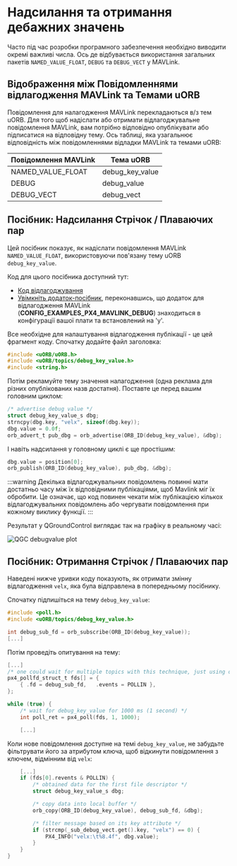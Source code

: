 # Надсилання та отримання дебажних значень

Часто під час розробки програмного забезпечення необхідно виводити окремі важливі числа. Ось де відбувається використання загальних пакетів `NAMED_VALUE_FLOAT`, `DEBUG` та `DEBUG_VECT` у MAVLink.

## Відображення між Повідомленнями відлагодження MAVLink та Темами uORB

Повідомлення для налагодження MAVLink перекладаються в/з тем uORB. Для того щоб надіслати або отримати відлагоджувальне повідомлення MAVLink, вам потрібно відповідно опублікувати або підписатися на відповідну тему. Ось таблиці, яка узагальнює відповідність між повідомленнями відладки MAVLink та темами uORB:

| Повідомлення MAVLink | Тема uORB         |
| -------------------- | ----------------- |
| NAMED_VALUE_FLOAT  | debug_key_value |
| DEBUG                | debug_value       |
| DEBUG_VECT           | debug_vect        |

## Посібник: Надсилання Стрічок / Плаваючих пар

Цей посібник показує, як надіслати повідомлення MAVLink `NAMED_VALUE_FLOAT`, використовуючи пов'язану тему uORB `debug_key_value`.

Код для цього посібника доступний тут:

- [Код відлагоджування](https://github.com/PX4/PX4-Autopilot/blob/release/1.15/src/examples/px4_mavlink_debug/px4_mavlink_debug.cpp)
- [Увімкніть додаток-посібник](https://github.com/PX4/PX4-Autopilot/blob/release/1.15/boards/px4/fmu-v5/default.px4board), переконавшись, що додаток для відлагодження MAVLink (**CONFIG_EXAMPLES_PX4_MAVLINK_DEBUG**) знаходиться в конфігурації вашої плати та встановлений на 'y'.

Все необхідне для налаштування відлагодження публікації - це цей фрагмент коду. Спочатку додайте файл заголовка:

```C
#include <uORB/uORB.h>
#include <uORB/topics/debug_key_value.h>
#include <string.h>
```

Потім рекламуйте тему значення налагодження (одна реклама для різних опублікованих назв достатня). Поставте це перед вашим головним циклом:

```C
/* advertise debug value */
struct debug_key_value_s dbg;
strncpy(dbg.key, "velx", sizeof(dbg.key));
dbg.value = 0.0f;
orb_advert_t pub_dbg = orb_advertise(ORB_ID(debug_key_value), &dbg);
```

І навіть надсилання у головному циклі є ще простішим:

```C
dbg.value = position[0];
orb_publish(ORB_ID(debug_key_value), pub_dbg, &dbg);
```

:::warning
Декілька відлагоджувальних повідомлень повинні мати достатньо часу між їх відповідними публікаціями, щоб Mavlink міг їх обробити.
Це означає, що код повинен чекати між публікацією кількох відлагоджувальних повідомлень або чергувати повідомлення при кожному виклику функції.
:::

Результат у QGroundControl виглядає так на графіку в реальному часі:

![QGC debugvalue plot](../../assets/gcs/qgc-debugval-plot.jpg)

## Посібник: Отримання Стрічок / Плаваючих пар

Наведені нижче уривки коду показують, як отримати змінну відлагодження `velx`, яка була відправлена в попередньому посібнику.

Спочатку підпишіться на тему `debug_key_value`:

```C
#include <poll.h>
#include <uORB/topics/debug_key_value.h>

int debug_sub_fd = orb_subscribe(ORB_ID(debug_key_value));
[...]
```

Потім проведіть опитування на тему:

```C
[...]
/* one could wait for multiple topics with this technique, just using one here */
px4_pollfd_struct_t fds[] = {
    { .fd = debug_sub_fd,   .events = POLLIN },
};

while (true) {
    /* wait for debug_key_value for 1000 ms (1 second) */
    int poll_ret = px4_poll(fds, 1, 1000);

    [...]
```

Коли нове повідомлення доступне на темі `debug_key_value`, не забудьте фільтрувати його за атрибутом ключа, щоб відкинути повідомлення з ключем, відмінним від `velx`:

```C
    [...]
    if (fds[0].revents & POLLIN) {
        /* obtained data for the first file descriptor */
        struct debug_key_value_s dbg;

        /* copy data into local buffer */
        orb_copy(ORB_ID(debug_key_value), debug_sub_fd, &dbg);

        /* filter message based on its key attribute */
        if (strcmp(_sub_debug_vect.get().key, "velx") == 0) {
            PX4_INFO("velx:\t%8.4f", dbg.value);
        }
    }
}
```

